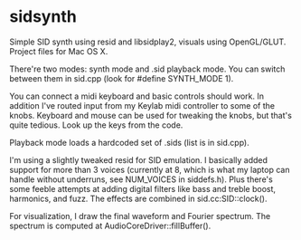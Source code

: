 # sidsynth
Simple SID synth using resid and libsidplay2, visuals using OpenGL/GLUT. Project files for Mac OS X.

There're two modes: synth mode and .sid playback mode. You can switch between them in sid.cpp (look for #define SYNTH_MODE 1).

You can connect a midi keyboard and basic controls should work. In addition I've routed input from my Keylab midi controller
to some of the knobs. Keyboard and mouse can be used for tweaking the knobs, but that's quite tedious. Look up the keys from
the code.

Playback mode loads a hardcoded set of .sids (list is in sid.cpp).

I'm using a slightly tweaked resid for SID emulation. I basically added support for more than 3 voices (currently at 8, which is
what my laptop can handle without underruns, see NUM_VOICES in siddefs.h). Plus there's some feeble attempts at adding
digital filters like bass and treble boost, harmonics, and fuzz. The effects are combined in sid.cc:SID::clock().

For visualization, I draw the final waveform and Fourier spectrum. The spectrum is computed at AudioCoreDriver::fillBuffer().
